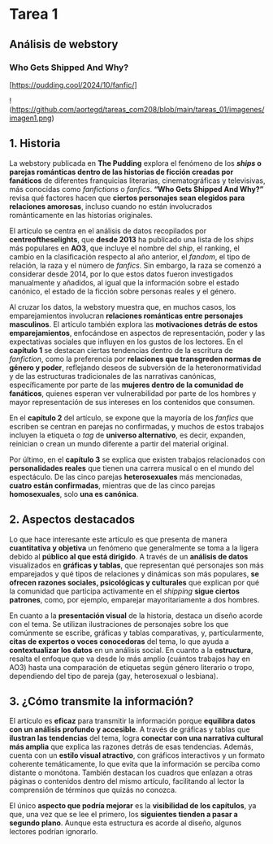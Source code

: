 # Tarea 1
## Análisis de webstory
### Who Gets Shipped And Why?
[https://pudding.cool/2024/10/fanfic/]

!(https://github.com/aortegd/tareas_com208/blob/main/tareas_01/imagenes/imagen1.png)


## 1. Historia
La webstory publicada en **The Pudding** explora el fenómeno de los ***ships* o parejas románticas dentro de las historias de ficción creadas por fanáticos** de diferentes franquicias literarias, cinematográficas y televisivas, más conocidas como *fanfictions* o *fanfics*. **“Who Gets Shipped And Why?”** revisa qué factores hacen que **ciertos personajes sean elegidos para relaciones amorosas**, incluso cuando no están involucrados románticamente en las historias originales. 

El artículo se centra en el análisis de datos recopilados por **centreoftheselights**, que **desde 2013** ha publicado una lista de los *ships* más populares en **AO3**, que incluye el nombre del *ship*, el ranking, el cambio en la clasificación respecto al año anterior, el *fandom*, el tipo de relación, la raza y el número de *fanfics*. Sin embargo, la raza se comenzó a considerar desde 2014, por lo que estos datos fueron investigados manualmente y añadidos, al igual que la información sobre el estado canónico, el estado de la ficción sobre personas reales y el género. 

Al cruzar los datos, la webstory muestra que, en muchos casos, los emparejamientos involucran **relaciones románticas entre personajes masculinos**. El artículo también explora las **motivaciones detrás de estos emparejamientos**, enfocándose en aspectos de representación, poder y las expectativas sociales que influyen en los gustos de los lectores. En el **capítulo 1** se destacan ciertas tendencias dentro de la escritura de *fanfiction*, como la preferencia por **relaciones que transgreden normas de género y poder**, reflejando deseos de subversión de la heteronormatividad y de las estructuras tradicionales de las narrativas canónicas, específicamente por parte de las **mujeres dentro de la comunidad de fanáticos**, quienes esperan ver vulnerabilidad por parte de los hombres y mayor representación de sus intereses en los contenidos que consumen. 

En el **capítulo 2** del artículo, se expone que la mayoría de los *fanfics* que escriben se centran en parejas no confirmadas, y muchos de estos trabajos incluyen la etiqueta o *tag* de **universo alternativo**, es decir, expanden, reinician o crean un mundo diferente a partir del material original. 

Por último, en el **capítulo 3** se explica que existen trabajos relacionados con **personalidades reales** que tienen una carrera musical o en el mundo del espectáculo. De las cinco parejas **heterosexuales** más mencionadas, **cuatro están confirmadas**, mientras que de las cinco parejas **homosexuales**, solo **una es canónica**. 

## 2. Aspectos destacados
Lo que hace interesante este artículo es que presenta de manera **cuantitativa y objetiva** un fenómeno que generalmente se toma a la ligera debido al **público al que está dirigido**. A través de un **análisis de datos** visualizados en **gráficas y tablas**, que representan qué personajes son más emparejados y qué tipos de relaciones y dinámicas son más populares, **se ofrecen razones sociales, psicológicas y culturales** que explican por qué la comunidad que participa activamente en el *shipping* **sigue ciertos patrones**, como, por ejemplo, emparejar mayoritariamente a dos hombres. 

En cuanto a la **presentación visual** de la historia, destaca un diseño acorde con el tema. Se utilizan ilustraciones de personajes sobre los que comúnmente se escribe, gráficas y tablas comparativas, y, particularmente, **citas de expertos o voces conocedoras** del tema, lo que ayuda a **contextualizar los datos** en un análisis social. En cuanto a la e**structura**, resalta el enfoque que va desde lo más amplio (cuántos trabajos hay en AO3) hasta una comparación de etiquetas según género literario o tropo, dependiendo del tipo de pareja (gay, heterosexual o lesbiana). 

## 3. ¿Cómo transmite la información?
El artículo es **eficaz** para transmitir la información porque **equilibra datos con un análisis profundo y accesible**. A través de gráficas y tablas que **ilustran las tendencias** del tema, logra **conectar con una narrativa cultural más amplia** que explica las razones detrás de esas tendencias. Además, cuenta con un **estilo visual atractivo**, con gráficos interactivos y un formato coherente temáticamente, lo que evita que la información se perciba como distante o monótona. También destacan los cuadros que enlazan a otras páginas o contenidos dentro del mismo artículo, facilitando al lector la comprensión de términos que quizás no conozca. 

El único **aspecto que podría mejorar** es la **visibilidad de los capítulos**, ya que, una vez que se lee el primero, los **siguientes tienden a pasar a segundo plano**. Aunque esta estructura es acorde al diseño, algunos lectores podrían ignorarlo. 

